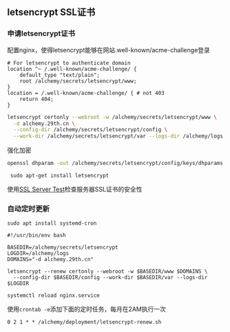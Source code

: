 

## letsencrypt SSL证书

### 申请letsencrypt证书

配置nginx，使得letsencrypt能够在网站.well-known/acme-challenge登录
```
# For letsencrypt to authenticate domain
location ^~ /.well-known/acme-challenge/ {
    default_type "text/plain";
    root /alchemy/secrets/letsencrypt/www;
}
location = /.well-known/acme-challenge/ { # not 403
    return 404;
}
```

```sh
letsencrypt certonly --webroot -w /alchemy/secrets/letsencrypt/www \
  -d alchemy.29th.cn \
  --config-dir /alchemy/secrets/letsencrypt/config \
  --work-dir /alchemy/secrets/letsencrypt/var --logs-dir /alchemy/logs
```

强化加密
```sh
openssl dhparam -out /alchemy/secrets/letsencrypt/config/keys/dhparams.pem 2048
```

```
 sudo apt-get install letsencrypt
```

使用[SSL Server Test](https://www.ssllabs.com/ssltest/analyze.html)检查服务器SSL证书的安全性

### 自动定时更新

```
sudo apt install systemd-cron
```

```
#!/usr/bin/env bash

BASEDIR=/alchemy/secrets/letsencrypt
LOGDIR=/alchemy/logs
DOMAINS="-d alchemy.29th.cn"

letsencrypt --renew certonly --webroot -w $BASEDIR/www $DOMAINS \
  --config-dir $BASEDIR/config --work-dir $BASEDIR/var --logs-dir $LOGDIR

systemctl reload nginx.service
```
使用```crontab -e```添加下面的定时任务，每月在2AM执行一次
```
0 2 1 * * /alchemy/deployment/letsencrypt-renew.sh
```
